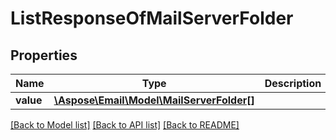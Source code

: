 # ListResponseOfMailServerFolder

## Properties
Name | Type | Description | Notes
------------ | ------------- | ------------- | -------------
**value** | [**\Aspose\Email\Model\MailServerFolder[]**](MailServerFolder.md) |  | [optional] 



[[Back to Model list]](README.md#documentation-for-models) [[Back to API list]](README.md#documentation-for-api-endpoints) [[Back to README]](README.md)



